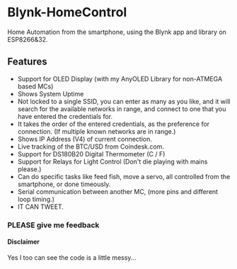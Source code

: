 # Blynk-HomeControl
Home Automation from the smartphone, using the Blynk app and library on ESP8266&amp;32.

## Features

  * Support for OLED Display (with my AnyOLED Library for non-ATMEGA based MCs)
  * Shows System Uptime
  * Not locked to a single SSID, you can enter as many as you like, and it will search for the available networks in range, and connect to one that you have entered the credentials for. 
  * It takes the order of the entered credentials, as the preference for connection. (If multiple known networks are in range.)
  * Shows IP Address (V4) of current connection.
  * Live tracking of the BTC/USD from Coindesk.com.
  * Support for DS180B20 Digital Thermometer (C / F)
  * Support for Relays for Light Control (Don't die playing with mains please.)
  * Can do specific tasks like feed fish, move a servo, all controlled from the smartphone, or done timeously.
  * Serial communication between another MC, (more pins and different loop timing.)
  * IT CAN TWEET.
  
### PLEASE give me feedback

#### Disclaimer

Yes I too can see the code is a little messy... 
